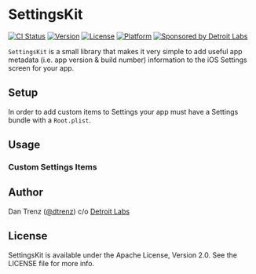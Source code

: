 # SettingsKit

[![CI Status](http://img.shields.io/travis/dtrenz/About.svg?style=flat)](https://travis-ci.org/dtrenz/About)
[![Version](https://img.shields.io/cocoapods/v/About.svg?style=flat)](http://cocoapods.org/pods/About)
[![License](https://img.shields.io/cocoapods/l/About.svg?style=flat)](http://cocoapods.org/pods/About)
[![Platform](https://img.shields.io/cocoapods/p/About.svg?style=flat)](http://cocoapods.org/pods/About)
[![Sponsored by Detroit Labs](https://img.shields.io/badge/sponsor-Detroit%20Labs-000000.svg?style=flat)](http://www.detroitlabs.com)

`SettingsKit` is a small library that makes it very simple to add useful app metadata
(i.e. app version & build number) information to the iOS Settings screen for
your app.


## Setup
In order to add custom items to Settings your app must have a Settings bundle
with a `Root.plist`.


## Usage


### Custom Settings Items


## Author

Dan Trenz ([@dtrenz](http://www.twitter.com/dtrenz)) c/o [Detroit Labs](http://www.detroitlabs.com)


## License

SettingsKit is available under the Apache License, Version 2.0. See the LICENSE file for more info.

